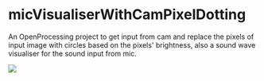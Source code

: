 # micVisualiserWithCamPixelDotting

An OpenProcessing project to get input from cam and replace the pixels of input image with circles based on the pixels' brightness, also a sound wave visualiser for the sound input from mic.

![](screenshot.gif)
